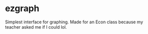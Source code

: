 # ezgraph
Simplest interface for graphing. Made for an Econ class because my teacher asked me if I could lol.
